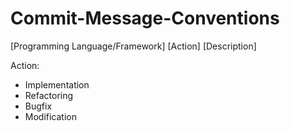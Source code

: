 # Commit-Message-Conventions

[Programming Language/Framework] [Action] [Description]

Action:
  - Implementation
  - Refactoring
  - Bugfix
  - Modification

